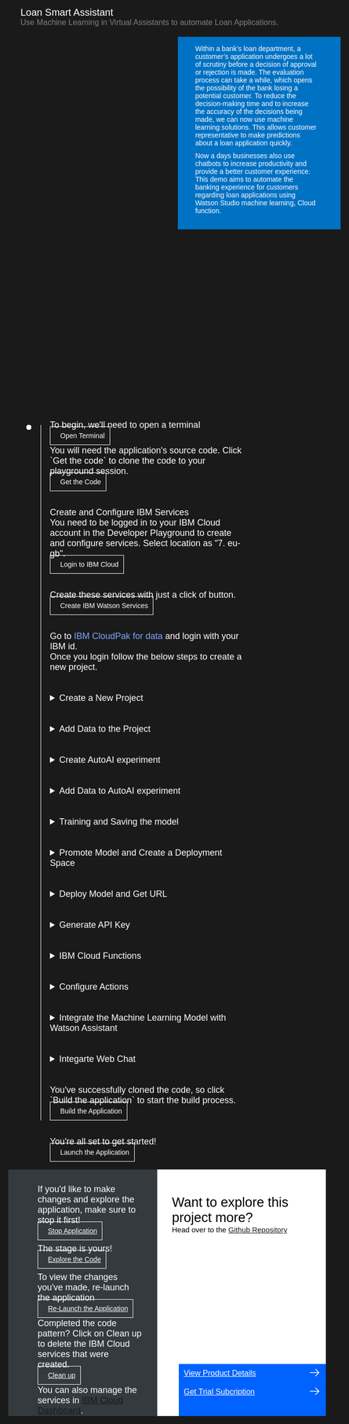 <html>
<head>
<meta name="viewport" content="width=device-width, initial-scale=1">
<style>
  html,
  div,
  body {
    background-color: #1a1a1a;
    font-family: 'IBM Plex Sans', sans-serif;
    font-size: 18px;
    outline: none;
  }
  body {
    font-family: Helvetica, sans-serif;
  }
  /* The actual timeline (the vertical ruler) */
  .timeline {
    position: relative;
    max-width: 1200px;
    margin: 0 auto;
    margin-left: 50px;
  }
  .content p {
    margin: 0px;
  }
  .content .afterbutton
  {
    padding-top: 16px;
  }
  /* The actual timeline (the vertical ruler) */
  .timeline::after {
    content: '';
    position: absolute;
    width: 1px;
    background-color: white;
    top: 15px;
    bottom: 80px;
    left: 18px;
    margin-left: -2px;
  }
  /* Container around content */
  .container {
    padding: 0px 0px;
    width: 70%;
    align-content: left;
    margin: 0px 0px 0px 0px;
    margin-left: 25px;
    margin-top: 32px;
  }
  /* The circles on the timeline */
  .container::after {
    content: '';
    position: absolute;
    width: 10px;
    height: 10px;
    right: -6px;
    background-color: white;
    border: 0px solid #FF9F55;
    top: 15px;
    border-radius: 50%;
    z-index: 1;
    margin: 0px 0px 0px 0px;
  }
  /* Place the container to the left */
  .left {
    left: 0px;
  }
  /* Place the container to the right */
  .right {
    left: 0px;
  }
  /* Add arrows to the left container (pointing right) */
  .left::before {
    content: " ";
    height: 0;
    top: 22px;
    width: 0;
    z-index: 1;
    right: 30px;
    border: medium solid white;
    border-width: 10px 0 10px 10px;
    border-color: transparent transparent transparent white;
  }
  /* Fix the circle for containers on the right side */
  .right::after {
    left: -13px;
  }
  /* The actual content */
  .content {
    padding: 5px 10px;
    color: white;
    background: transparent;
  }
  .button.is-dark.is-medium {
    font-family: 'IBM Plex Sans', sans-serif;
    background: transparent;
    border-color: white;
    color: #fff;
    border: 1px solid white;
    padding: 10px;
    padding-left: 20px;
    margin-bottom: 13px;
    border-radius: 0px;
    min-width: 180px;
    font-size: 14px;
    text-align: left;
    min-height: 48px;
    margin: 0px;
    justify-content:left;
  }
  .button.is-dark.is-medium:hover {
    font-family: 'IBM Plex Sans', sans-serif;
    background-color: #2a67f5;
    border-color: white;
    color: #fff;
  }
  .footer {
    display: flex;
    background-color: #343A3E;
    margin-top: 20px;
    padding: 0px;
    max-width: 1200px;
  }
  .github-icon {
    min-height: 100%;
    min-width: 100%;
    object-fit: cover;
    object-position: 250% 100px;
    opacity: 15%;
    bottom: 15px;
  }
  .image-content {
    padding: 5px 10px;
    background: transparent;
    color: black;
    position: absolute;
    font-size: 27px;
  }
  .image-div {
    position: relative;
    background-color: white;
    min-width: 50%;
    background-image: linear-gradient(rgba(255,255,255,0.9), rgba(255,255,255,0.9)), url("https://raw.githubusercontent.com/IBM/Developer-Playground/master/didact/images/github.svg");
    background-position: -50% 60px;
    background-repeat: no-repeat;
    padding-top: 20px;
    padding-left: 20px;
  }
  .image-btn {
    position: absolute;
    right: 0;
    bottom: 0%;
    background-color: #0062FF;
    width: 300px;
    padding: 0px;
    padding-bottom: 20px;
  }
  .image-link span 
  {
    float: right;
    font-size: 32px;
    padding-right: 20px;
  }
  .image-btn .image-link:hover
  {   
    text-decoration: none;
    color: white;
    background-color: #0353E9;
  }
  .image-btn  a:hover
  {
    text-decoration: none;
    color: white;
  }
  .image-link {
    color: white;
    display: block;
    padding: 5px 10px 5px 10px;
    line-height: 28px;
    font-size: 16px;
  }
  .header
  {
    background-image: url('https://raw.githubusercontent.com/IBM/Developer-Playground/development/didact/images/anomaly.jpeg');
    width: 100%;
    height: auto;
    min-height: 300px;
    display: inline-block;
    margin-top: 20px;
    margin-bottom: 20px;
    margin-left: 30px;
    margin-right: 30px;
    background-size: contain;
    max-width: 1200px;
  }
  .header .right-content
  {
    float: right;
    width: 45%;
    background-color:#0072C3;
    min-height: 300px;
    padding: 20px;
    padding-top: 2.5%;
    font-size: 14px;
  }
  .header .right-content h4
  {
    background: none;
    color: white;
    padding-left: 25px;
    padding-right: 25px;
  }
  .header .right-content div
  {
    background: none;
    color: white;
    padding-left: 15px;
    padding-right: 25px;
    font-size: 14px;
    margin-bottom: 10px;
  }
  .header .right-content ul
  {
    margin: 0px;
    margin-left: 25px;
    margin-bottom: 10px;
    line-height: 16px;
  }
  .container a
  {
     color: #78A9FF;
    background-color: transparent;
    text-decoration: none;
  }
  .container a:visited
  {
    color: #8C43FC;
    background-color: transparent;
    text-decoration: none;
  }
  .apptitle
  {
    margin-left: 25px;
    margin-top: 20px;
    margin-bottom: 0px;
    font-size: 20px;
    color: white;
  }
  .subheading
  {
    margin-left: 25px;
    margin-top: 0px;
    margin-bottom: 0px;
    font-size: 16px;
    color: grey;
  }
  .no-hover:hover
  {
    background-color: #0062FF !important;
  }
  .section{
    margin-top: 5px;
    margin-bottom:-50px;
  }
}
</style>
</head>
<body>
  <div class="apptitle"> 
    Loan Smart Assistant
  </div>
  <div class="subheading">
    Use Machine Learning in Virtual Assistants to automate Loan Applications.
  </div>
  <div class="header">
      <div class="right-content">
         <div>
          Within a bank’s loan department, a customer’s application undergoes a lot of scrutiny before a decision of approval or rejection is made. The evaluation process can take a while, which opens the possibility of the bank losing a potential customer. To reduce the decision-making time and to increase the accuracy of the decisions being made, we can now use machine learning solutions. This allows customer representative to make predictions about a loan application quickly.
        </div>
        <div>
          Now a days businesses also use chatbots to increase productivity and provide a better customer experience. This demo aims to automate the banking experience for customers regarding loan applications using Watson Studio machine learning, Cloud function.
        </div>
     </div>
   </div>
   <div class="section">
    <p style="font-size:20px">Learning Resources</p>
    <div class="content-">
      <a href="https://www.ibm.com/docs/en/cloud-paks/cp-data/4.0?topic=projects-creating-project">Create a new project in Cloud Paks for Data Platform.</a></br>
      <a href="https://www.ibm.com/docs/en/cloud-paks/cp-data/4.0?topic=data-adding-analytics-project">Add data to project in Cloud Paks for Data Platform.</a></br>
      <a href="https://www.ibm.com/docs/en/cloud-paks/cp-data/4.0?topic=functions-deployment-spaces">Create Deployment Spaces.</a>
    </div>
   </div>
   <div class="section">
      <p style="font-size:20px">Included Components</p>
      <div class="content-">
          <p>This sample application uses the following IBM Services:</p>
          <p><a href="https://cloud.ibm.com/catalog/services/watson-assistant">Watson Assistant</a>: Watson Assistant lets you build conversational interfaces into any application, device, or channel.</p>
          <p><a href="https://cloud.ibm.com/catalog/services/watson-studio">Watson Studio</a>: Develop sophisticated machine learning models using Notebooks and code-free tools to infuse AI throughout your business.</p>
          <p><a href="https://cloud.ibm.com/catalog/services/machine-learning">Watson Machine Learning</a>: Deploy, manage and integrate machine learning models into your applications and services in as little as one click.</p>
      </div>
   </div>
   <div class="section">
   <p style="font-size:20px">Pre-requisites</p>
    <div class="content-">
    <p>IBM Cloud Account -  Do not have an IBM Cloud Account?<a href="https://cloud.ibm.com/registration"> click here</a> to create one for free.</p>
    </div>
   </div>
    <div class="section">
   <p style="font-size:20px">Instructions</p>
   </div>
   <div class="timeline">
   <div style="margin-top:0;"class="container right">
            <div class="content">
                <p>To begin, we'll need to open a terminal</p>
                <a class="button is-dark is-medium" title="Open Terminal" href="didact://?commandId=terminal-for-nodejs-container:new">Open Terminal</a><br>
            </div>
        </div>
      <div class="container right" style="margin-top:0px;padding-top:0px;">
         <div class="content">
            <p>You will need the application's source code. Click `Get the code` to clone the code to your playground session.</p>
            <a class="button is-dark is-medium" title="Get the Code" href="didact://?commandId=extension.sendToTerminal&text=nodejs%20terminal%7Cclone-repo%7Cnodejs%20terminal|git%20clone%20https://github.com/SuyashGupte/loan-chat-bot.git%20${CHE_PROJECTS_ROOT}/loan">Get the Code</a>
         </div>
      </div>
      <div class="container right">
        <div class="content">
          <p>Create and Configure IBM Services</p>
          <p>You need to be logged in to your IBM Cloud account in the Developer Playground to create and configure services. Select location as "7. eu-gb".</p>
          <a class="button is-dark is-medium" title="Login to IBM Cloud" href="didact://?commandId=extension.sendToTerminal&text=nodejs%20terminal%7Cibm-login%7Cnodejs%20terminal|ibmcloud%20config%20--check-version=false%20%26%26%20ibmcloud%20login%20-r%20eu-gb%20%26%26%20ibmcloud%20target%20--cf%20%26%26%20ibmcloud%20target%20-g%20Default">Login to IBM Cloud</a>
        </div>
      </div>
      <div class="container right">
        <div class="content">
          <p>Create these services with just a click of button.</p>
          <a class="button is-dark is-medium" title="Create IBM Watson Services" href="didact://?commandId=extension.sendToTerminal&text=nodejs%20terminal%7Ccreate-services%7Cnodejs%20terminal|cd%20${CHE_PROJECTS_ROOT}/loan%20%26%26%20chmod%20%2Bx%20.%2Fcreate-ibm-services.sh%20%26%26%20.%2Fcreate-ibm-services.sh">Create IBM Watson Services</a>
        </div>
      </div>
      <div class="container right">
        <div class="content">
          <p>Go to <a href="https://dataplatform.cloud.ibm.com/">IBM CloudPak for data</a> and login with your IBM id. </p> Once you login follow the below steps to create a new project.
        </div>
      </div>
      <div class="container right">
        <div class="content">
        <details>
         <summary>Create a New Project</summary>
          <p>Step 1 : Click on "Create a Project".</p>
          <img src = "https://raw.githubusercontent.com/SuyashGupte/Loan-Chat-Bot/main/Smart%20Loan%20Assistant%20Images/section_1.1_new_project_1.png" width = "750" height= "750">
          <p>Step 2 : Click on "Create an empty project".</p>
          <img src = "https://raw.githubusercontent.com/SuyashGupte/Loan-Chat-Bot/main/Smart%20Loan%20Assistant%20Images/section_1.2_new_project_2.png" width = "750" height= "750">
          <p>Step 3 : On the new project page, give your project a name and click the "Create" button at the bottom right of the page to create your project.</p>
        </details>
        </div>
      </div>
      <div class="container right">
        <div class="content">
          <details>
         <summary>Add Data to the Project</summary>
          <p>Step 1 : Load the dataset.</p>
          <a class="button is-dark is-medium" href="didact://?commandId=extension.openFile&text=loan%7Cload-dataset%7C${CHE_PROJECTS_ROOT}/loan/german_credit.csv">Load Dataset</a>
          <p>Step 2 : Download the dataset.</p>
          <a class="button is-dark is-medium"title="Launch the Application" href="didact://?commandId=file.download">Download</a>
          <p>Step 3 : Click on the "Add to project" button on the top right corner.</p>
          <img src = "https://raw.githubusercontent.com/SuyashGupte/Loan-Chat-Bot/main/Smart%20Loan%20Assistant%20Images/section_2.1_add_data_1.png" width = "750" height= "750">
          <p>Step 4 : From the pop-up window select "Data".</p>
          <img src = "https://raw.githubusercontent.com/SuyashGupte/Loan-Chat-Bot/main/Smart%20Loan%20Assistant%20Images/section_2.2_add_data_2.png" width = "750" height= "750">
          <p>Step 5 : In the column, on the right, click on "browse". Navigate to the folder where you downloaded the data set to and select "german_credit.csv".</p>
          <img src = "https://raw.githubusercontent.com/SuyashGupte/Loan-Chat-Bot/main/Smart%20Loan%20Assistant%20Images/section_2.3_add_data_3.png" width = "750" height= "750">
          <p>Step 6 : You can find the dataset in the "Assets" tab.</p>
          <img src = "https://raw.githubusercontent.com/SuyashGupte/Loan-Chat-Bot/main/Smart%20Loan%20Assistant%20Images/section_2.4_add_data_4.png" width = "750" height= "750">
          </details>
        </div>
      </div>
      <div class="container right">
        <div class="content">
          <details>
         <summary>Create AutoAI experiment</summary>
          <p>Step 1 : Click on the "Add to project" button on the top right corner.</p>
          <img src = "https://raw.githubusercontent.com/SuyashGupte/Loan-Chat-Bot/main/Smart%20Loan%20Assistant%20Images/section_3.1_add_auto_ai_1.png" width = "750" height= "750">
          <p>Step 2 : From the pop-up window select "AutoAI experiment".</p>
          <img src = "https://raw.githubusercontent.com/SuyashGupte/Loan-Chat-Bot/main/Smart%20Loan%20Assistant%20Images/section_3.2_add_auto_ai_2.png" width = "750" height= "750">
          <p>Step 3 : On the New AutoAI Experiment page, give a name to your project. Next, you need to add a Watson Machine Learning instance. On the right side of the screen, click on "Associate a Machine Learning service instance".</p>
          <img src = "https://raw.githubusercontent.com/SuyashGupte/Loan-Chat-Bot/main/Smart%20Loan%20Assistant%20Images/section_3.3_add_ml_service_1.png" width = "750" height= "750">
          <p>Step 4 : On the Associate service page, check the box with your machine learning service instance. Next, click on "Associate service" on the right corner.</p>
          <img src = "https://raw.githubusercontent.com/SuyashGupte/Loan-Chat-Bot/main/Smart%20Loan%20Assistant%20Images/section_3.4_add_ml_service_2.png" width = "750" height= "750">
          <p>Step 5 : Click on "Reload" button and once your machine learning service is visible, click on "Create" on the bottom right part of your screen to create your first AutoAI experiment!</p>
          <img src = "https://raw.githubusercontent.com/SuyashGupte/Loan-Chat-Bot/main/Smart%20Loan%20Assistant%20Images/section_3.5_create_auto_ai_1.png" width = "750" height= "750">
          </details>
        </div>
      </div>
      <div class="container right">
        <div class="content">
          <details>
         <summary>Add Data to AutoAI experiment</summary>
          <p>Step 1 : After you create your experiment, you are taken to a page to add a data source to your project. Click on "Select from project".</p>
          <img src = "https://raw.githubusercontent.com/SuyashGupte/Loan-Chat-Bot/main/Smart%20Loan%20Assistant%20Images/section_4.1_add_data_to_ai_1.png" width = "750" height= "750">
          <p>Step 2 : Add the `german_credit.csv` file. Click on Select asset to confirm your data source.</p>
          <img src = "https://raw.githubusercontent.com/SuyashGupte/Loan-Chat-Bot/main/Smart%20Loan%20Assistant%20Images/section_4.2_add_data_to_ai_2.png" width = "750" height= "750">
          <p>Step 3 : Click on the "No" button.</p>
          <img src = "https://raw.githubusercontent.com/SuyashGupte/Loan-Chat-Bot/main/Smart%20Loan%20Assistant%20Images/section_4.3_configure_data_details_1.png" width = "750" height= "750">
          <p>Step 4 : Select "Risk" as prediction column.</p>
          <img src = "https://raw.githubusercontent.com/SuyashGupte/Loan-Chat-Bot/main/Smart%20Loan%20Assistant%20Images/section_4.4_configure_data_details_2.png" width = "750" height= "750">
          <p>Step 5 : Click on "Run experiment" on the bottom right part of your screen.</p>
          <img src = "https://raw.githubusercontent.com/SuyashGupte/Loan-Chat-Bot/main/Smart%20Loan%20Assistant%20Images/section_4.5_configure_data_details_3.png" width = "750" height= "750">
          </details>
        </div>
      </div>
      <div class="container right">
        <div class="content">
          <details>
         <summary>Training and Saving the model</summary>
          <p>Step 1 : After you start the experiment, the model starts training. It may take 2-3mins to complete the training.</p>
          <img src = "https://raw.githubusercontent.com/SuyashGupte/Loan-Chat-Bot/main/Smart%20Loan%20Assistant%20Images/section_5.1_model_training_1.png" width = "750" height= "750">
          <p>Step 2 : Now the AutoAI has successfully generated eight different models. In our case, you see the accuracy value is 0.785, from Pipeline 8. Click on "Pipeline 8".</p>
          <img src = "https://raw.githubusercontent.com/SuyashGupte/Loan-Chat-Bot/main/Smart%20Loan%20Assistant%20Images/section_5.2_save_model_1.png" width = "750" height= "750">
          <p>Step 3 : Save it as a "Model" and name your model as you want. Click on "Create"</p>
          <img src = "https://raw.githubusercontent.com/SuyashGupte/Loan-Chat-Bot/main/Smart%20Loan%20Assistant%20Images/section_5.3_save_model_2.png" width = "750" height= "750">
          </details>
        </div>
      </div>
      <div class="container right">
        <div class="content">
          <details>
         <summary>Promote Model and Create a Deployment Space</summary>
          <p>Step 1 : Once the model is successfully saved, click on the "View in project" in the green notification on the right side of the screen. Alternatively, you can also find your model saved in the "Assets" tab under "Models".</p>
          <img src = "https://raw.githubusercontent.com/SuyashGupte/Loan-Chat-Bot/main/Smart%20Loan%20Assistant%20Images/section_6.1_deployment_space_1.png" width = "750" height= "750">
          <p>Step 2 : Click on "Promote to deployment space" button on the top right corner of your screen. Alternatively, if you’re doing it from the Assets tab, then under the “Models” section, click on the 3 dots on the right side of your screen and click “promote”.</p>
          <img src = "https://raw.githubusercontent.com/SuyashGupte/Loan-Chat-Bot/main/Smart%20Loan%20Assistant%20Images/section_6.2_deployment_space_2.png" width = "750" height= "750">
          <p>Step 3 : Click on the "Create a new deployment space".</p>
          <img src = "https://raw.githubusercontent.com/SuyashGupte/Loan-Chat-Bot/main/Smart%20Loan%20Assistant%20Images/section_6.3_deployment_space_3.png" width = "750" height= "750">
          <p>Step 4 : Select your machine learning service instance.</p>
          <img src = "https://raw.githubusercontent.com/SuyashGupte/Loan-Chat-Bot/main/Smart%20Loan%20Assistant%20Images/section_6.4_deployment_space_4.png" width = "750" height= "750">
          <p>Step 5 : Give your deployment space a name and click on "Create" button.</p>
          <img src = "https://raw.githubusercontent.com/SuyashGupte/Loan-Chat-Bot/main/Smart%20Loan%20Assistant%20Images/section_6.5_deployment_space_5.png" width = "750" height= "750">
          <p>Step 6 : Click on "Promote" button.</p>
          <img src = "https://raw.githubusercontent.com/SuyashGupte/Loan-Chat-Bot/main/Smart%20Loan%20Assistant%20Images/section_6.6_deployment_space_6.png" width = "750" height= "750">
          </details>
        </div>
      </div>
      <div class="container right">
        <div class="content">
          <details>
         <summary>Deploy Model and Get URL</summary>
          <p>Step 1 : Once the model is successfully promoted, you will see a green notification box, click on “deployment space” in the notification. Alternatively, you can also find your deployment spaces when you click on the hamburger sign on the top left most side on your screen.</p>
          <img src = "https://raw.githubusercontent.com/SuyashGupte/Loan-Chat-Bot/main/Smart%20Loan%20Assistant%20Images/section_7.1_deploy_1.png" width = "750" height= "750">
          <p>Step 2 : Click on the deploymentspace you created and click on "New deployment" button.</p>
          <img src = "https://raw.githubusercontent.com/SuyashGupte/Loan-Chat-Bot/main/Smart%20Loan%20Assistant%20Images/section_7.2_deploy_2.png" width = "750" height= "750">
          <p>Step 3 : Select "Online", give your deployment a name and click on "Create" button.</p>
          <img src = "https://raw.githubusercontent.com/SuyashGupte/Loan-Chat-Bot/main/Smart%20Loan%20Assistant%20Images/section_7.3_deploy_3.png" width = "750" height= "750">
          <p>Step 4 : Click on the deployment you just created.</p>
          <img src = "https://raw.githubusercontent.com/SuyashGupte/Loan-Chat-Bot/main/Smart%20Loan%20Assistant%20Images/section_8.1_get_link_1.png" width = "750" height= "750">
          <p>Step 5 : Copy the endpoint URL of your model and paste it on line 62 in place of "Add your machine learning deployment URL" in the follwing code file.</p>
          <a class="button is-dark is-medium" href="didact://?commandId=extension.openFile&text=loan%7Capi-key%7C${CHE_PROJECTS_ROOT}/loan/code.txt">Open file</a>
          <img src = "https://raw.githubusercontent.com/SuyashGupte/Loan-Chat-Bot/main/Smart%20Loan%20Assistant%20Images/section_8.2_get_link_2.png" width = "750" height= "750">
          <p>Step 6 : To test your model, click on the “Test” tab. You can select a row from the data set and enter the data in the fields. Enter the values from the dataset, and then click on the “ Add to Predict” button at the bottom and then on "Predict".</p>
          </details>
        </div>
      </div>
      <div class="container right">
        <div class="content">
          <details>
         <summary>Generate API Key</summary>
          <p>Click the below button to generate api key through IBM cloud CLI commands.</p><br>
          <a class="button is-dark is-medium" title="Generate API key" href="didact://?commandId=extension.sendToTerminal&text=nodejs%20terminal%7Cgenerate-api-token%7Cnodejs%20terminal|cd%20${CHE_PROJECTS_ROOT}/loan;ibmcloud%20iam%20api-key-create%20ApiKey-loanAgent%20-d%20'this is API key for loanAgent'%20--file%20${CHE_PROJECTS_ROOT}/loan/key_file">Generate API key</a><br> 
          </details>
        </div>
      </div>
      <div class="container right">
        <div class="content">
          <details>
         <summary>IBM Cloud Functions</summary>
          <p>Step 1 : Within your <a href="https://cloud.ibm.com">IBM Cloud account</a>, click on the top search bar to search for cloud services and offerings. Type in “Functions” and then click on Functions under “Catalog Results”.</p>
          <p>Step 2 : Click on "Current namespace" and "Create Namespace".</p>
          <img src = "https://raw.githubusercontent.com/SuyashGupte/Loan-Chat-Bot/main/Smart%20Loan%20Assistant%20Images/section_10.1_cloud_function_create_namespace_1.png" width = "750" height= "750">
          <p>Step 3 : Give your namespace a name and click on "Create" button.</p>
          <img src = "https://raw.githubusercontent.com/SuyashGupte/Loan-Chat-Bot/main/Smart%20Loan%20Assistant%20Images/section_10.2_cloud_functions_create_namespace_2.png" width = "750" height= "750">
          <p>Step 4 : Click on "Actions" tab.</p>
          <img src = "https://raw.githubusercontent.com/SuyashGupte/Loan-Chat-Bot/main/Smart%20Loan%20Assistant%20Images/section_10.3_cf_actions_1.png" width = "750" height= "750">
          <p>Step 5 : Click on "Create".</p>
          <img src = "https://raw.githubusercontent.com/SuyashGupte/Loan-Chat-Bot/main/Smart%20Loan%20Assistant%20Images/section_10.4_cf_actions_2.png" width = "750" height= "750">
          <p>Step 6 : Give the action a name, choose the “Default package, and a runtime of your choice, in our case we are using "Python 3.7" and click on "Create".</p>
          <img src = "https://raw.githubusercontent.com/SuyashGupte/Loan-Chat-Bot/main/Smart%20Loan%20Assistant%20Images/section_10.5_cf_actions_3.png" width = "750" height= "750">
          </details>
        </div>
      </div>
      <div class="container right">
        <div class="content">
          <details>
         <summary>Configure Actions</summary>
          <p>Step 1 : Once the action is created you will need to add an API KEY under the "Parameters" tab that we created. Click on "Add Parameter".</p>
          <img src = "https://raw.githubusercontent.com/SuyashGupte/Loan-Chat-Bot/main/Smart%20Loan%20Assistant%20Images/section_11.1_add_paramter_1.png" width = "750" height= "750">
          <p>Step 2 : Add your API key and Click on "Save".</p>
          <a class="button is-dark is-medium" href="didact://?commandId=extension.openFile&text=loan%7Capi-key%7C${CHE_PROJECTS_ROOT}/loan/key_file">Open API key file</a>
          <img src = "https://raw.githubusercontent.com/SuyashGupte/Loan-Chat-Bot/main/Smart%20Loan%20Assistant%20Images/section_11.2_add_parameter_2.png" width = "750" height= "750">
          <p>Step 3 : Under the "Code" tab, paste the code from code.txt file.</p>
          <a class="button is-dark is-medium" href="didact://?commandId=extension.openFile&text=loan%7Ccode%7C${CHE_PROJECTS_ROOT}/loan/code.txt">Open File</a>
          <p>Step 4 : Lastly under the "Endpoints" tab, check the "Enable as web action" and copy the public URL.</p>
          <img src = "https://raw.githubusercontent.com/SuyashGupte/Loan-Chat-Bot/main/Smart%20Loan%20Assistant%20Images/section_11.4_enable_web_action_1.png" width = "750" height= "750">
          <p>Step 5 : Copy the URL and paste it on line 393 of follwing dialog file.</p>
          <a class="button is-dark is-medium" href="didact://?commandId=extension.openFile&text=loan%7Capi-key%7C${CHE_PROJECTS_ROOT}/loan/Dialog-Skill-Demo.json">Open file</a>
          </details>
        </div>
      </div>
      <div class="container right">
        <div class="content">
          <details>
         <summary>Integrate the Machine Learning Model with Watson Assistant</summary>
          <p>Step 1 : From the "Resources" tab on the left, select "Services and software" and click on your Watson Assistant service. Then click on "Launch Watson Assistant" button.</p>
          <img src = "https://raw.githubusercontent.com/SuyashGupte/Loan-Chat-Bot/main/Smart%20Loan%20Assistant%20Images/section_12.1_launch_wa_1.png" width = "750" height= "750">
          <p>Step 2 : Click on "Create assistant".</p>
          <img src = "https://raw.githubusercontent.com/SuyashGupte/Loan-Chat-Bot/main/Smart%20Loan%20Assistant%20Images/section_12.2_create_assistant_1.png" width = "750" height= "750">
          <p>Step 3 : Give your assistant a name and click on "Create assistant".</p>
          <img src = "https://raw.githubusercontent.com/SuyashGupte/Loan-Chat-Bot/main/Smart%20Loan%20Assistant%20Images/section_12.3_create_assistant_2.png" width = "750" height= "750">
          <p>Step 4 : Once your Assistant is created, click on "add an action or dialog skill".</p>
          <img src = "https://raw.githubusercontent.com/SuyashGupte/Loan-Chat-Bot/main/Smart%20Loan%20Assistant%20Images/section_12.4_add_dialog_1.png" width = "750" height= "750">
          <p>Step 5 : Load the Dialog Skill.</p>
          <a class="button is-dark is-medium" href="didact://?commandId=extension.openFile&text=loan%7Cload-skill%7C${CHE_PROJECTS_ROOT}/loan/Dialog-Skill-Demo.json">Load Skill</a>
          <p>Step 6 : Download the Dialog Skill.</p>
          <a class="button is-dark is-medium"title="Launch the Application" href="didact://?commandId=file.download">Download</a>
          <p>Step 7 : Upload the skill you just downloaded. When you see that the skill file has been uploaded, click on "Upload" Button.</p>
          <img src = "https://raw.githubusercontent.com/SuyashGupte/Loan-Chat-Bot/main/Smart%20Loan%20Assistant%20Images/section_12.5_create_dialog_2.png" width = "750" height= "750">
          </details>
        </div>
      </div>
      <div class="container right">
        <div class="content">
          <details>
         <summary>Integarte Web Chat</summary>
          <p>Step 1 : Once the skill is created, click on "Integrate web chat".</p>
          <img src = "https://raw.githubusercontent.com/SuyashGupte/Loan-Chat-Bot/main/Smart%20Loan%20Assistant%20Images/section_13.1_integrate_web_chat_1.png" width = "750" height= "750">
          <p>Step 2 : Give your Integration a name and click on "Create" button.</p>
          <img src = "https://raw.githubusercontent.com/SuyashGupte/Loan-Chat-Bot/main/Smart%20Loan%20Assistant%20Images/section_13.2_integrate_web_chat_2.png" width = "750" height= "750">
          <p>Step 3 : Turn off the "Home screen" switch.</p>
          <img src = "https://raw.githubusercontent.com/SuyashGupte/Loan-Chat-Bot/main/Smart%20Loan%20Assistant%20Images/section_13.3_integrate_web_chat_3.png" width = "750" height= "750">
          <p>Step 4 : Click on "Embed" tab and copy the integration_id and service_instance_id in the HTML file. Click on "Save and Exit"</p>
          <img src = "https://raw.githubusercontent.com/SuyashGupte/Loan-Chat-Bot/main/Smart%20Loan%20Assistant%20Images/section_13.4_integrate_web_chat_4.png" width = "750" height= "750">
          <p>Step 5 : Open the HTML file.</p>
          <a class="button is-dark is-medium" title="Explore the Code" href="didact://?commandId=extension.openFile&text=loan%7Copen-file%7C${CHE_PROJECTS_ROOT}/loan/loan.html">Open HTML file</a>
          </details>
        </div>
      </div>
      <div class="container right">
         <div class="content">
            <p>You've successfully cloned the code, so click `Build the application` to start the build process.
            </p>
            <a class="button is-dark is-medium" title="Build the Application" href="didact://?commandId=extension.sendToTerminal&text=nodejs%20terminal%7Cbuild%7Cnodejs%20terminal|cd%20${CHE_PROJECTS_ROOT}/loan%20%26%26%20npm%20install">Build the Application</a>
         </div>
      </div>
      <div class="container right">
         <div class="content">
            <p>You're all set to get started! </p>
            <a class="button is-dark is-medium" title="Launch the Application" href="didact://?commandId=extension.sendToTerminal&text=nodejs%20terminal%7Cstart%7Cnodejs%20terminal|cd%20${CHE_PROJECTS_ROOT}/loan%20%26%26%20npm%20start">Launch the Application</a>
         </div>
      </div>
   </div>
   <div class="footer">
      <div class="content" style="padding:30px;padding-left:60px;padding-bottom:0px;">
         <p>If you'd like to make changes and explore the application, make sure to stop it first!</p>
         <a class="button is-dark is-medium" title="Stop Application" href="didact://?commandId=vscode.didact.sendNamedTerminalCtrlC&text=nodejs%20terminal">Stop Application</a>
         <p class="afterbutton">The stage is yours!</p>
         <a class="button is-dark is-medium" title="Explore the Code" href="didact://?commandId=extension.openFile&text=loan%7Copen-file%7C${CHE_PROJECTS_ROOT}/loan/server.js">Explore the Code</a>
         <p class="afterbutton ">To view the changes you've made, re-launch the application</p>
         <a class="button is-dark is-medium" title="Launch the Application" href="didact://?commandId=extension.sendToTerminal&text=nodejs%20launch%7Cbuild%7Cnodejs%20terminal|cd%20${CHE_PROJECTS_ROOT}/loan%20%26%26%20npm%20start">Re-Launch the Application</a>
         <p style="margin-top:10px;"> Completed the code pattern? Click on
          <bold>Clean up</bold> to delete the IBM Cloud services that were created.
        </p>
        <a class="button is-dark is-medium" title="Delete services from IBM Cloud" href="didact://?commandId=extension.sendToTerminal&text=nodejs%20terminal%7Cdelete-services%7Cnodejs%20terminal|cd%20${CHE_PROJECTS_ROOT}/loan%20%26%26%20chmod%20%2Bx%20.%2Fdelete_services.sh%20%26%26%20.%2Fdelete_services.sh">Clean up</a>
        <p style="margin-top:10px;">You can also manage the services in
          <a href="https://cloud.ibm.com/resources">IBM Cloud Dashboard</a>.
        </p>
      </div>
      <div class="image-div">
         <p class="image-content">Want to explore this project more?
            <span style="font-size:15px;margin-top:0px;display:block;">Head over to the <a href="https://github.com/Anam-Mahmood/Unlock-the-Power-of-Machine-Learning-in-Virtual-Assistants-to-automate-Loan-Applications" target="_blank">Github Repository</a></span>
         </p>
         <div class="image-btn">
            <a class="image-link" href="didact://?commandId=extension.openURL&text=anomaly%7Cview-product-details%7Chttps://www.ibm.com/products
               " target="_blank">
               View Product Details 
               <span>
                  <svg style="position: absolute; right: 10px;" fill="#ffffff" focusable="false" preserveAspectRatio="xMidYMid meet" xmlns="http://www.w3.org/2000/  svg" width="25" height="25" viewBox="0 0 32 32" aria-hidden="true">
                     <path d="M18 6L16.6 7.4 24.1 15 3 15 3 17 24.1 17 16.6 24.6 18 26 28 16z"></path>
                     <title>Arrow right</title>
                  </svg>
               </span>
            </a>
            <a class="image-link" href="didact://?commandId=extension.openURL&text=anomaly%7Cget-trial-subscription%7Chttps://www.ibm.com/account/reg/us-en/signup?formid=urx-51009" target="_blank">
               Get Trial Subcription 
               <span>
                  <svg style="position: absolute; right: 10px;" fill="#ffffff" focusable="false" preserveAspectRatio="xMidYMid meet" xmlns="http://www.w3.org/2000/  svg" width="25" height="25" viewBox="0 0 32 32" aria-hidden="true">
                     <path d="M18 6L16.6 7.4 24.1 15 3 15 3 17 24.1 17 16.6 24.6 18 26 28 16z"></path>
                     <title>Arrow right</title>
                  </svg>
               </span>
            </a>
            <a class="image-link no-hover"></a>
         </div>
      </div>
   </div>
   <br><br>
</body>
</html>